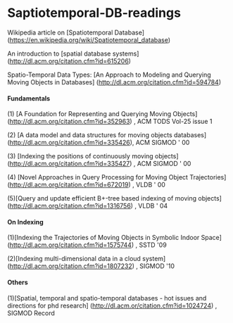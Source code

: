  
# Saptiotemporal-DB-readings

Wikipedia article on [Spatiotemporal Database] (https://en.wikipedia.org/wiki/Spatiotemporal_database)

An introduction to [spatial database systems] (http://dl.acm.org/citation.cfm?id=615206)

Spatio-Temporal Data Types: [An Approach to Modeling and Querying Moving Objects in Databases] (http://dl.acm.org/citation.cfm?id=594784)



#### Fundamentals      
  (1) [A Foundation for Representing and Querying Moving Objects] (http://dl.acm.org/citation.cfm?id=352963) , ACM TODS Vol-25 issue 1
  
  (2) [A data model and data structures for moving objects databases] (http://dl.acm.org/citation.cfm?id=335426), ACM SIGMOD ' 00 
  
  (3) [Indexing the positions of continuously moving objects] (http://dl.acm.org/citation.cfm?id=335427) , ACM SIGMOD ' 00
  
  (4) [Novel Approaches in Query Processing for Moving Object Trajectories] (http://dl.acm.org/citation.cfm?id=672019) , VLDB ' 00
  
  (5)[Query and update efficient B+-tree based indexing of moving objects] (http://dl.acm.org/citation.cfm?id=1316756) , VLDB ' 04

#### On Indexing
  (1)[Indexing the Trajectories of Moving Objects in Symbolic Indoor Space] (http://dl.acm.org/citation.cfm?id=1575744) , SSTD '09
  
  (2)[Indexing multi-dimensional data in a cloud system]  (http://dl.acm.org/citation.cfm?id=1807232) , SIGMOD '10 
  
#### Others
  (1)[Spatial, temporal and spatio-temporal databases - hot issues and directions for phd research] (http://dl.acm.or/citation.cfm?id=1024724) , SIGMOD Record 
  
  
  
